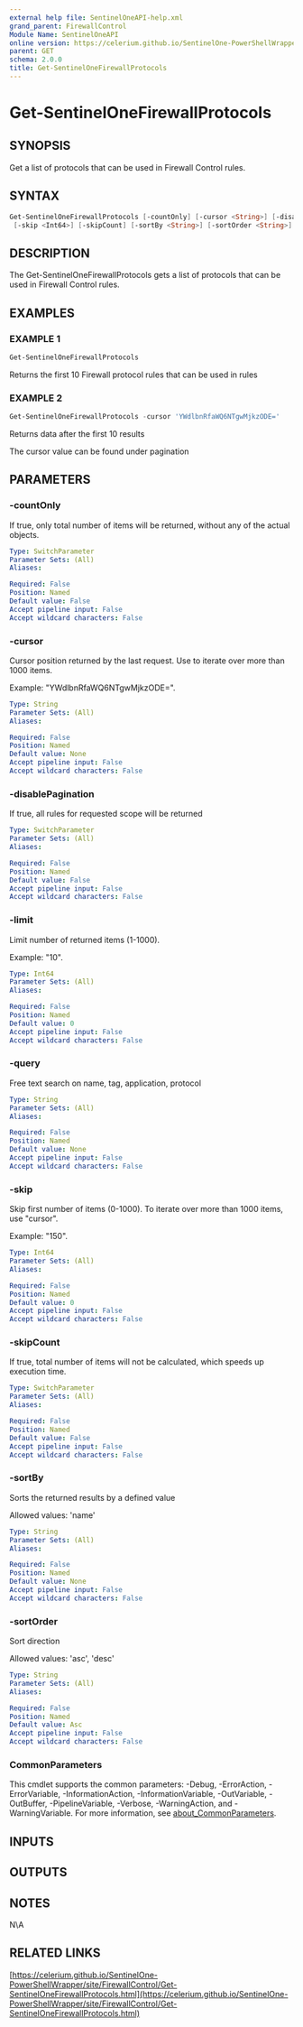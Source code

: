 ```yaml
---
external help file: SentinelOneAPI-help.xml
grand_parent: FirewallControl
Module Name: SentinelOneAPI
online version: https://celerium.github.io/SentinelOne-PowerShellWrapper/site/FirewallControl/Get-SentinelOneFirewallProtocols.html
parent: GET
schema: 2.0.0
title: Get-SentinelOneFirewallProtocols
---
```


# Get-SentinelOneFirewallProtocols

## SYNOPSIS
Get a list of protocols that can be used in Firewall Control rules.

## SYNTAX

```powershell
Get-SentinelOneFirewallProtocols [-countOnly] [-cursor <String>] [-disablePagination] [-limit <Int64>] [-query <String>]
 [-skip <Int64>] [-skipCount] [-sortBy <String>] [-sortOrder <String>] [<CommonParameters>]
```

## DESCRIPTION
The Get-SentinelOneFirewallProtocols gets a list of protocols that can be used in Firewall Control rules.

## EXAMPLES

### EXAMPLE 1
```powershell
Get-SentinelOneFirewallProtocols
```

Returns the first 10 Firewall protocol rules that can be used in rules

### EXAMPLE 2
```powershell
Get-SentinelOneFirewallProtocols -cursor 'YWdlbnRfaWQ6NTgwMjkzODE='
```

Returns data after the first 10 results

The cursor value can be found under pagination

## PARAMETERS

### -countOnly
If true, only total number of items will be returned, without any of the actual objects.

```yaml
Type: SwitchParameter
Parameter Sets: (All)
Aliases:

Required: False
Position: Named
Default value: False
Accept pipeline input: False
Accept wildcard characters: False
```

### -cursor
Cursor position returned by the last request.
Use to iterate over more than 1000 items.

Example: "YWdlbnRfaWQ6NTgwMjkzODE=".

```yaml
Type: String
Parameter Sets: (All)
Aliases:

Required: False
Position: Named
Default value: None
Accept pipeline input: False
Accept wildcard characters: False
```

### -disablePagination
If true, all rules for requested scope will be returned

```yaml
Type: SwitchParameter
Parameter Sets: (All)
Aliases:

Required: False
Position: Named
Default value: False
Accept pipeline input: False
Accept wildcard characters: False
```

### -limit
Limit number of returned items (1-1000).

Example: "10".

```yaml
Type: Int64
Parameter Sets: (All)
Aliases:

Required: False
Position: Named
Default value: 0
Accept pipeline input: False
Accept wildcard characters: False
```

### -query
Free text search on name, tag, application, protocol

```yaml
Type: String
Parameter Sets: (All)
Aliases:

Required: False
Position: Named
Default value: None
Accept pipeline input: False
Accept wildcard characters: False
```

### -skip
Skip first number of items (0-1000).
To iterate over more than 1000 items, use "cursor".

Example: "150".

```yaml
Type: Int64
Parameter Sets: (All)
Aliases:

Required: False
Position: Named
Default value: 0
Accept pipeline input: False
Accept wildcard characters: False
```

### -skipCount
If true, total number of items will not be calculated, which speeds up execution time.

```yaml
Type: SwitchParameter
Parameter Sets: (All)
Aliases:

Required: False
Position: Named
Default value: False
Accept pipeline input: False
Accept wildcard characters: False
```

### -sortBy
Sorts the returned results by a defined value

Allowed values:
'name'

```yaml
Type: String
Parameter Sets: (All)
Aliases:

Required: False
Position: Named
Default value: None
Accept pipeline input: False
Accept wildcard characters: False
```

### -sortOrder
Sort direction

Allowed values:
'asc', 'desc'

```yaml
Type: String
Parameter Sets: (All)
Aliases:

Required: False
Position: Named
Default value: Asc
Accept pipeline input: False
Accept wildcard characters: False
```

### CommonParameters
This cmdlet supports the common parameters: -Debug, -ErrorAction, -ErrorVariable, -InformationAction, -InformationVariable, -OutVariable, -OutBuffer, -PipelineVariable, -Verbose, -WarningAction, and -WarningVariable. For more information, see [about_CommonParameters](http://go.microsoft.com/fwlink/?LinkID=113216).

## INPUTS

## OUTPUTS

## NOTES
N\A

## RELATED LINKS

[https://celerium.github.io/SentinelOne-PowerShellWrapper/site/FirewallControl/Get-SentinelOneFirewallProtocols.html](https://celerium.github.io/SentinelOne-PowerShellWrapper/site/FirewallControl/Get-SentinelOneFirewallProtocols.html)

